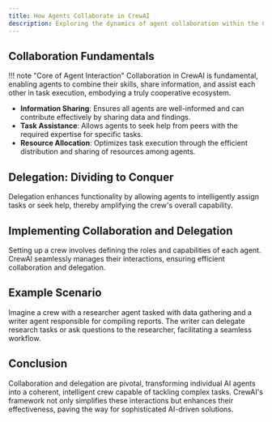 ```yaml
---
title: How Agents Collaborate in CrewAI
description: Exploring the dynamics of agent collaboration within the CrewAI framework.
---
```


## Collaboration Fundamentals
!!! note "Core of Agent Interaction"
    Collaboration in CrewAI is fundamental, enabling agents to combine their skills, share information, and assist each other in task execution, embodying a truly cooperative ecosystem.

- **Information Sharing**: Ensures all agents are well-informed and can contribute effectively by sharing data and findings.
- **Task Assistance**: Allows agents to seek help from peers with the required expertise for specific tasks.
- **Resource Allocation**: Optimizes task execution through the efficient distribution and sharing of resources among agents.

## Delegation: Dividing to Conquer
Delegation enhances functionality by allowing agents to intelligently assign tasks or seek help, thereby amplifying the crew's overall capability.

## Implementing Collaboration and Delegation
Setting up a crew involves defining the roles and capabilities of each agent. CrewAI seamlessly manages their interactions, ensuring efficient collaboration and delegation.

## Example Scenario
Imagine a crew with a researcher agent tasked with data gathering and a writer agent responsible for compiling reports. The writer can delegate research tasks or ask questions to the researcher, facilitating a seamless workflow.

## Conclusion
Collaboration and delegation are pivotal, transforming individual AI agents into a coherent, intelligent crew capable of tackling complex tasks. CrewAI's framework not only simplifies these interactions but enhances their effectiveness, paving the way for sophisticated AI-driven solutions.
